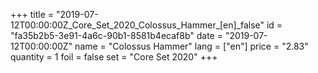 +++
title = "2019-07-12T00:00:00Z_Core_Set_2020_Colossus_Hammer_[en]_false"
id = "fa35b2b5-3e91-4a6c-90b1-8581b4ecaf8b"
date = "2019-07-12T00:00:00Z"
name = "Colossus Hammer"
lang = ["en"]
price = "2.83"
quantity = 1
foil = false
set = "Core Set 2020"
+++
